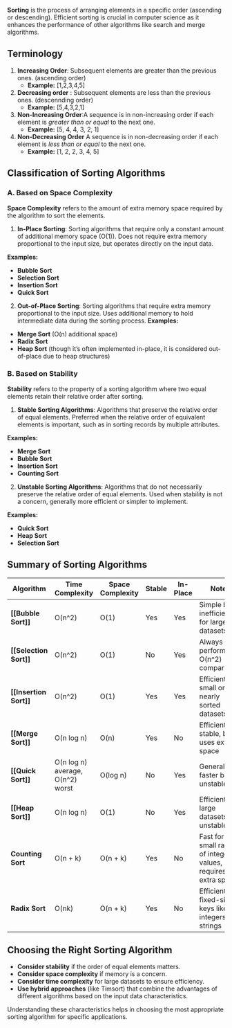 
**Sorting** is the process of arranging elements in a specific order (ascending or descending). Efficient sorting is crucial in computer science as it enhances the performance of other algorithms like search and merge algorithms.

## Terminology

1. **Increasing Order**: Subsequent elements are greater than the previous ones. (ascending order)
	-  **Example:** \[1,2,3,4,5]
2. **Decreasing order** : Subsequent elements are less than the previous ones. (descennding order)
	- **Example:**  \[5,4,3,2,1]
3. **Non-Increasing Order**:A sequence is in non-increasing order if each element is *greater than or equal* to the next one.
	- **Example:** \[5, 4, 4, 3, 2, 1]
4. **Non-Decreasing Order** A sequence is in non-decreasing order if each element is *less than or equal* to the next one.
	- **Example:** \[1, 2, 2, 3, 4, 5]

## Classification of Sorting Algorithms

### A. Based on Space Complexity

**Space Complexity** refers to the amount of extra memory space required by the algorithm to sort the elements.

1. **In-Place Sorting**: Sorting algorithms that require only a constant amount of additional memory space (O(1)). Does not require extra memory proportional to the input size, but operates directly on the input data.

**Examples:**
 - **Bubble Sort**
 - **Selection Sort**
 - **Insertion Sort**
 - **Quick Sort**

2. **Out-of-Place Sorting**: Sorting algorithms that require extra memory proportional to the input size. Uses additional memory to hold intermediate data during the sorting process.
**Examples:**
 - **Merge Sort** (O(n) additional space)
 - **Radix Sort**
 - **Heap Sort** (though it’s often implemented in-place, it is considered out-of-place due to heap structures)
 


### B. Based on Stability

**Stability** refers to the property of a sorting algorithm where two equal elements retain their relative order after sorting. 

1. **Stable Sorting Algorithms**: Algorithms that preserve the relative order of equal elements.  Preferred when the relative order of equivalent elements is important, such as in sorting records by multiple attributes.

**Examples:**
- **Merge Sort**
- **Bubble Sort**
- **Insertion Sort**
- **Counting Sort**
 


2. **Unstable Sorting Algorithms**: Algorithms that do not necessarily preserve the relative order of equal elements. Used when stability is not a concern, generally more efficient or simpler to implement.

**Examples:**
 - **Quick Sort**
 - **Heap Sort**
 - **Selection Sort**
## Summary of Sorting Algorithms

| Algorithm              | Time Complexity                  | Space Complexity | Stable | In-Place | Notes                                                         |
| ---------------------- | -------------------------------- | ---------------- | ------ | -------- | ------------------------------------------------------------- |
| **[[Bubble Sort]]**    | O(n^2)                           | O(1)             | Yes    | Yes      | Simple but inefficient for large datasets                     |
| **[[Selection Sort]]** | O(n^2)                           | O(1)             | No     | Yes      | Always performs O(n^2) comparisons                            |
| **[[Insertion Sort]]** | O(n^2)                           | O(1)             | Yes    | Yes      | Efficient for small or nearly sorted datasets                 |
| **[[Merge Sort]]**     | O(n log n)                       | O(n)             | Yes    | No       | Efficient and stable, but uses extra space                    |
| **[[Quick Sort]]**     | O(n log n) average, O(n^2) worst | O(log n)         | No     | Yes      | Generally faster but unstable                                 |
| **[[Heap Sort]]**      | O(n log n)                       | O(1)             | No     | Yes      | Efficient for large datasets, but unstable                    |
| **Counting Sort**      | O(n + k)                         | O(n + k)         | Yes    | No       | Fast for small ranges of integer values, requires extra space |
| **Radix Sort**         | O(nk)                            | O(n + k)         | Yes    | No       | Efficient for fixed-size keys like integers or strings        |

## Choosing the Right Sorting Algorithm

- **Consider stability** if the order of equal elements matters.
- **Consider space complexity** if memory is a concern.
- **Consider time complexity** for large datasets to ensure efficiency.
- **Use hybrid approaches** (like Timsort) that combine the advantages of different algorithms based on the input data characteristics.

Understanding these characteristics helps in choosing the most appropriate sorting algorithm for specific applications.